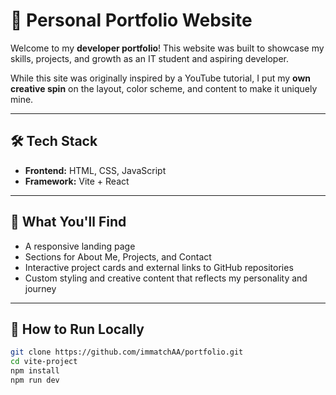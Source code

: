 # 💼 Personal Portfolio Website

Welcome to my **developer portfolio**! This website was built to showcase my skills, projects, and growth as an IT student and aspiring developer.

While this site was originally inspired by a YouTube tutorial, I put my **own creative spin** on the layout, color scheme, and content to make it uniquely mine.

---

## 🛠 Tech Stack

- **Frontend:** HTML, CSS, JavaScript  
- **Framework:** Vite + React  
---

## 📁 What You'll Find

- A responsive landing page
- Sections for About Me, Projects, and Contact
- Interactive project cards and external links to GitHub repositories
- Custom styling and creative content that reflects my personality and journey

---

## 🚀 How to Run Locally

```bash
git clone https://github.com/immatchAA/portfolio.git
cd vite-project
npm install
npm run dev
